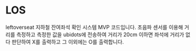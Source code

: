 # LOS
leftoverseat 지하철 잔여좌석 확인 시스템 MVP 코드입니다.
초음파 센서를 이용해 거리를 측정하고 측정한 값을 ubidots에 전송하여 거리가 20cm 이하면 좌석에 거리가 없다 판단하여 X를 출력하고 그 이외에는 O를 출력합니다.
